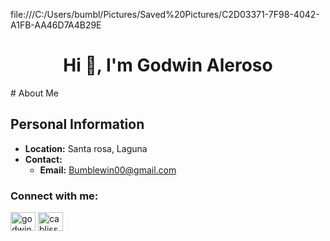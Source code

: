 file:///C:/Users/bumbl/Pictures/Saved%20Pictures/C2D03371-7F98-4042-A1FB-AA46D7A4B29E
<h1 align="center">Hi 👋, I'm Godwin Aleroso</h1>
# About Me

## Personal Information
- **Location:** Santa rosa, Laguna
- **Contact:** 
  - **Email:** Bumblewin00@gmail.com
 

<h3 align="left">Connect with me:</h3>
<p align="left">
<a href="https://fb.com/godwin aleroso" target="blank"><img align="center" src="https://raw.githubusercontent.com/rahuldkjain/github-profile-readme-generator/master/src/images/icons/Social/facebook.svg" alt="godwin aleroso" height="30" width="40" /></a>
<a href="https://instagram.com/cabliss" target="blank"><img align="center" src="https://raw.githubusercontent.com/rahuldkjain/github-profile-readme-generator/master/src/images/icons/Social/instagram.svg" alt="cabliss" height="30" width="40" /></a>
</p>

